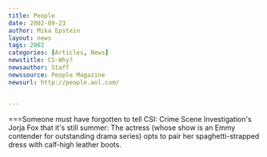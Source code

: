 ```yaml
---
title: People
date: 2002-09-23
author: Mika Epstein
layout: news
tags: 2002
categories: [Articles, News]
newstitle: CS-Why?  
newsauthor: Staff  
newssource: People Magazine  
newsurl: http://people.aol.com/  


---
```


===Someone must have forgotten to tell CSI: Crime Scene Investigation's Jorja Fox that it's still summer: The actress (whose show is an Emmy contender for outstanding drama series) opts to pair her spaghetti-strapped dress with calf-high leather boots.

